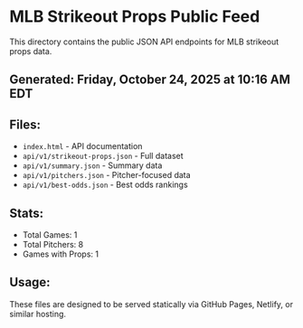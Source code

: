 # MLB Strikeout Props Public Feed

This directory contains the public JSON API endpoints for MLB strikeout props data.

## Generated: Friday, October 24, 2025 at 10:16 AM EDT

## Files:
- `index.html` - API documentation
- `api/v1/strikeout-props.json` - Full dataset
- `api/v1/summary.json` - Summary data
- `api/v1/pitchers.json` - Pitcher-focused data  
- `api/v1/best-odds.json` - Best odds rankings

## Stats:
- Total Games: 1
- Total Pitchers: 8
- Games with Props: 1

## Usage:
These files are designed to be served statically via GitHub Pages, Netlify, or similar hosting.
